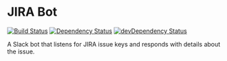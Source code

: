 # JIRA Bot

[![Build Status](https://img.shields.io/travis/matthewtole/jira-slack-bot.svg?style=flat-square)](https://travis-ci.org/matthewtole/jira-slack-bot)
[![Dependency Status](https://david-dm.org/matthewtole/jira-slack-bot.svg?style=flat-square)](https://david-dm.org/matthewtole/jira-slack-bot)
[![devDependency Status](https://david-dm.org/matthewtole/jira-slack-bot/dev-status.svg?style=flat-square)](https://david-dm.org/matthewtole/jira-slack-bot#info=devDependencies)

A Slack bot that listens for JIRA issue keys and responds with details about the issue.
